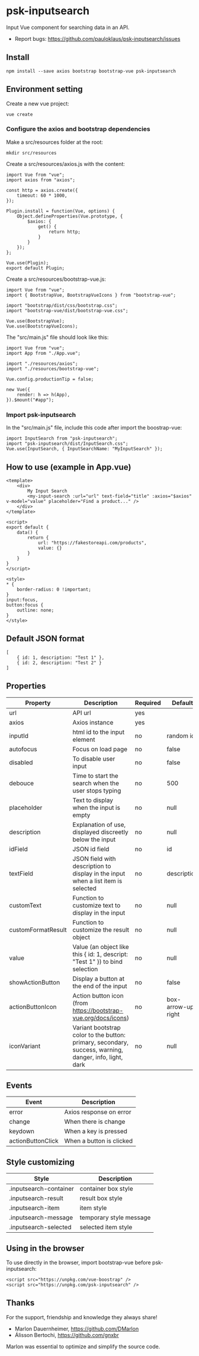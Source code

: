 # psk-inputsearch

Input Vue component for searching data in an API.

* Report bugs: https://github.com/pauloklaus/psk-inputsearch/issues

## Install
```
npm install --save axios bootstrap bootstrap-vue psk-inputsearch
```

## Environment setting

Create a new vue project:
```
vue create
```

### Configure the axios and bootstrap dependencies

Make a src/resources folder at the root:
```
mkdir src/resources
```

Create a src/resources/axios.js with the content:
```
import Vue from "vue";
import axios from "axios";

const http = axios.create({
    timeout: 60 * 1000,
});

Plugin.install = function(Vue, options) {
    Object.defineProperties(Vue.prototype, {
        $axios: {
            get() {
                return http;
            }
        }
    });
};

Vue.use(Plugin);
export default Plugin;
```

Create a src/resources/bootstrap-vue.js:
```
import Vue from "vue";
import { BootstrapVue, BootstrapVueIcons } from "bootstrap-vue";

import "bootstrap/dist/css/bootstrap.css";
import "bootstrap-vue/dist/bootstrap-vue.css";

Vue.use(BootstrapVue);
Vue.use(BootstrapVueIcons);
```

The "src/main.js" file should look like this:
```
import Vue from "vue";
import App from "./App.vue";

import "./resources/axios";
import "./resources/bootstrap-vue";

Vue.config.productionTip = false;

new Vue({
    render: h => h(App),
}).$mount("#app");

```

### Import psk-inputsearch

In the "src/main.js" file, include this code after import the boostrap-vue:
```
import InputSearch from "psk-inputsearch";
import "psk-inputsearch/dist/InputSearch.css";
Vue.use(InputSearch, { InputSearchName: "MyInputSearch" });
```

## How to use (example in App.vue)
```
<template>
    <div>
        My Input Search
        <my-input-search :url="url" text-field="title" :axios="$axios" v-model="value" placeholder="Find a product..." />
    </div>
</template>

<script>
export default {
    data() {
        return {
            url: "https://fakestoreapi.com/products",
            value: {}
        }
    }
}
</script>

<style>
* {
    border-radius: 0 !important;
}
input:focus,
button:focus {
    outline: none;
}
</style>
```

## Default JSON format
```
[
    { id: 1, description: "Test 1" },
    { id: 2, description: "Test 2" }
]
```

## Properties

Property | Description | Required | Default
-|-|-|-
url | API url | yes |
axios | Axios instance | yes |
inputId | html id to the input element | no | random id
autofocus | Focus on load page | no | false
disabled | To disable user input | no | false
debouce | Time to start the search when the user stops typing | no | 500
placeholder | Text to display when the input is empty | no | null
description | Explanation of use, displayed discreetly below the input | no | null
idField | JSON id field | no | id
textField | JSON field with description to display in the input when a list item is selected | no | description
customText | Function to customize text to display in the input | no | null
customFormatResult | Function to customize the result object | no | null
value | Value (an object like this { id: 1, descript: "Test 1" }) to bind selection | no | null
showActionButton | Display a button at the end of the input | no | false
actionButtonIcon | Action button icon (from https://bootstrap-vue.org/docs/icons) | no | box-arrow-up-right
iconVariant | Variant bootstrap color to the button: primary, secondary, success, warning, danger, info, light, dark | no | null

## Events

Event | Description
-|-
error | Axios response on error
change | When there is change
keydown | When a key is pressed
actionButtonClick | When a button is clicked

## Style customizing

Style | Description
-|-
.inputsearch-container | container box style
.inputsearch-result | result box style
.inputsearch-item | item style
.inputsearch-message | temporary style message
.inputsearch-selected | selected item style

## Using in the browser

To use directly in the browser, import bootstrap-vue before psk-inputsearch:
```
<script src="https://unpkg.com/vue-boostrap" />
<script src="https://unpkg.com/psk-inputsearch" />
```

## Thanks

For the support, friendship and knowledge they always share!

* Marlon Dauernheimer, https://github.com/DMarlon
* Álisson Bertochi, https://github.com/gnxbr

Marlon was essential to optimize and simplify the source code.
